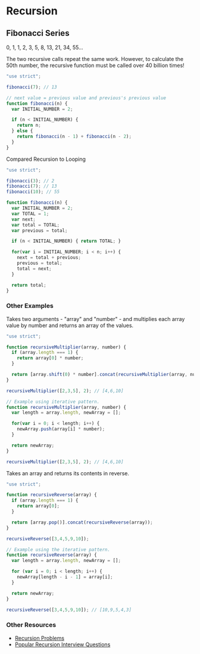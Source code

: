 # Recursion

## Fibonacci Series

0, 1, 1, 2, 3, 5, 8, 13, 21, 34, 55...

The two recursive calls repeat the same work.
However, to calculate the 50th number, the recursive
function must be called over 40 billion times!

```JavaScript
"use strict";

fibonacci(7); // 13

// next value = previous value and previous's previous value
function fibonacci(n) {
  var INITIAL_NUMBER = 2;

  if (n < INITIAL_NUMBER) {
    return n;
  } else {
    return fibonacci(n - 1) + fibonacci(n - 2);
  }
}
```

Compared Recursion to Looping
```JavaScript
"use strict";

fibonacci(3); // 2
fibonacci(7); // 13
fibonacci(10); // 55

function fibonacci(n) {
  var INITIAL_NUMBER = 2;
  var TOTAL = 1;
  var next;
  var total = TOTAL;
  var previous = total;

  if (n < INITIAL_NUMBER) { return TOTAL; }

  for(var i = INITIAL_NUMBER; i < n; i++) {
    next = total + previous;
    previous = total;
    total = next;
  }

  return total;
}
```

### Other Examples

Takes two arguments - "array" and "number" - and multiplies each
array value by number and returns an array of the values.
```JavaScript
"use strict";

function recursiveMultiplier(array, number) {
  if (array.length === 1) {
    return array[0] * number;
  }

  return [array.shift(0) * number].concat(recursiveMultiplier(array, number));
}

recursiveMultiplier([2,3,5], 2); // [4,6,10]

// Example using iterative pattern.
function recursiveMultiplier(array, number) {
  var length = array.length, newArray = [];

  for(var i = 0; i < length; i++) {
    newArray.push(array[i] * number);
  }

  return newArray;
}

recursiveMultiplier([2,3,5], 2); // [4,6,10]
```

Takes an array and returns its contents in reverse.
```JavaScript
"use strict";

function recursiveReverse(array) {
  if (array.length === 1) {
    return array[0];
  }

  return [array.pop()].concat(recursiveReverse(array));
}

recursiveReverse([3,4,5,9,10]);

// Example using the iterative pattern.
function recursiveReverse(array) {
  var length = array.length, newArray = [];

  for (var i = 0; i < length; i++) {
    newArray[length - i - 1] = array[i];
  }

  return newArray;
}

recursiveReverse([3,4,5,9,10]); // [10,9,5,4,3]
```

### Other Resources

* [Recursion Problems](https://github.com/kuychaco/algoClass/blob/master/recursion/recursionIntro.js)
* [Popular Recursion Interview Questions](https://github.com/kuychaco/algoClass/tree/master/recursion)
